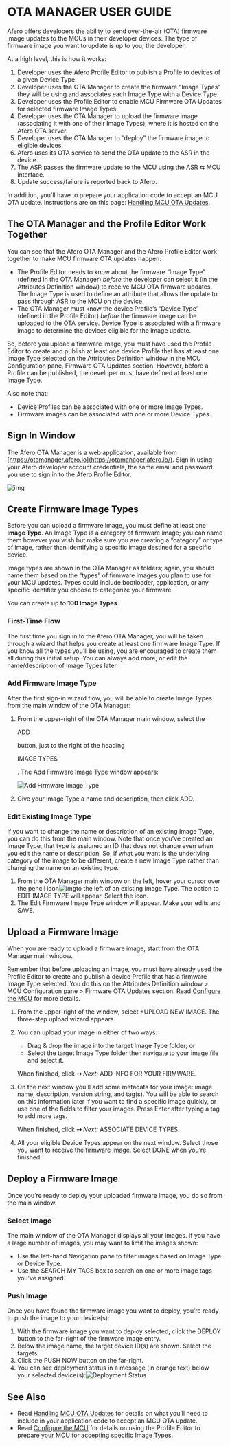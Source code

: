 # OTA MANAGER USER GUIDE

Afero offers developers the ability to send over-the-air (OTA) firmware image updates to the MCUs in their developer devices. The type of firmware image you want to update is up to you, the developer.

At a high level, this is how it works:

1. Developer uses the Afero Profile Editor to publish a Profile to devices of a given Device Type.
2. Developer uses the OTA Manager to create the firmware “Image Types” they will be using and associates each Image Type with a Device Type.
3. Developer uses the Profile Editor to enable MCU Firmware OTA Updates for selected firmware Image Types.
4. Developer uses the OTA Manager to upload the firmware image (associating it with one of their Image Types), where it is hosted on the Afero OTA server.
5. Developer uses the OTA Manager to “deploy” the firmware image to eligible devices.
6. Afero uses its OTA service to send the OTA update to the ASR in the device.
7. The ASR passes the firmware update to the MCU using the ASR ⇆ MCU interface.
8. Update success/failure is reported back to Afero.

In addition, you'll have to prepare your application code to accept an MCU OTA update. Instructions are on this page: [Handling MCU OTA Updates](../MCU-OTA).



## The OTA Manager and the Profile Editor Work Together

You can see that the Afero OTA Manager and the Afero Profile Editor work together to make MCU firmware OTA updates happen:

- The Profile Editor needs to know about the firmware “Image Type” (defined in the OTA Manager) *before* the developer can select it (in the Attributes Definition window) to receive MCU OTA firmware updates. The Image Type is used to define an attribute that allows the update to pass through ASR to the MCU on the device.
- The OTA Manager must know the device Profile’s “Device Type” (defined in the Profile Editor) *before* the firmware image can be uploaded to the OTA service. Device Type is associated with a firmware image to determine the devices eligible for the image update.

So, before you upload a firmware image, you must have used the Profile Editor to create and publish at least one device Profile that has at least one Image Type selected on the Attributes Definition window in the MCU Configuration pane, Firmware OTA Updates section. However, before a Profile can be published, the developer must have defined at least one Image Type.

Also note that:

- Device Profiles can be associated with one or more Image Types.
- Firmware images can be associated with one or more Device Types.

## Sign In Window

The Afero OTA Manager is a web application, available from [https://otamanager.afero.io](https://otamanager.afero.io/). Sign in using your Afero developer account credentials, the same email and password you use to sign in to the Afero Profile Editor.

![img](img/OTA-login.png)

## Create Firmware Image Types

Before you can upload a firmware image, you must define at least one **Image Type**. An Image Type is a category of firmware image; you can name them however you wish but make sure you are creating a “category” or type of image, rather than identifying a specific image destined for a specific device.

Image types are shown in the OTA Manager as folders; again, you should name them based on the “types” of firmware images you plan to use for your MCU updates. Types could include bootloader, application, or any specific identifier you choose to categorize your firmware.

You can create up to **100 Image Types**.



### First-Time Flow

The first time you sign in to the Afero OTA Manager, you will be taken through a wizard that helps you create at least one firmware Image Type. If you know all the types you’ll be using, you are encouraged to create them all during this initial setup. You can always add more, or edit the name/description of Image Types later.

### Add Firmware Image Type

After the first sign-in wizard flow, you will be able to create Image Types from the main window of the OTA Manager:

1. From the upper-right of the OTA Manager main window, select the

    

   ADD

    

   button, just to the right of the heading

    

   IMAGE TYPES

   . The Add Firmware Image Type window appears:

   

   ![Add Firmware Image Type](img/NewImageType.png)

2. Give your Image Type a name and description, then click ADD.

### Edit Existing Image Type

If you want to change the name or description of an existing Image Type, you can do this from the main window. Note that once you’ve created an Image Type, that type is assigned an ID that does not change even when you edit the name or description. So, if what you want is the underlying category of the image to be different, create a new Image Type rather than changing the name on an existing type.

1. From the OTA Manager main window on the left, hover your cursor over the pencil icon![img](img/EditIcon.png)to the left of an existing Image Type. The option to EDIT IMAGE TYPE will appear. Select the icon.
2. The Edit Firmware Image Type window will appear. Make your edits and SAVE.

## Upload a Firmware Image

When you are ready to upload a firmware image, start from the OTA Manager main window.

Remember that before uploading an image, you must have already used the Profile Editor to create and publish a device Profile that has a firmware Image Type selected. You do this on the Attributes Definition window > MCU Configuration pane > Firmware OTA Updates section. Read [Configure the MCU](../AttrDef#ConfigMCU) for more details.



1. From the upper-right of the window, select +UPLOAD NEW IMAGE. The three-step upload wizard appears.

2. You can upload your image in either of two ways:

   - Drag & drop the image into the target Image Type folder; or
   - Select the target Image Type folder then navigate to your image file and select it.

   When finished, click **&#8674;** *Next:* ADD INFO FOR YOUR FIRMWARE.

3. On the next window you’ll add some metadata for your image: image name, description, version string, and tag(s). You will be able to search on this information later if you want to find a specific image quickly, or use one of the fields to filter your images. Press Enter after typing a tag to add more tags.

   When finished, click **&#8674;** *Next:* ASSOCIATE DEVICE TYPES.

4. All your eligible Device Types appear on the next window. Select those you want to receive the firmware image. Select DONE when you’re finished.

## Deploy a Firmware Image

Once you’re ready to deploy your uploaded firmware image, you do so from the main window.

### Select Image

The main window of the OTA Manager displays all your images. If you have a large number of images, you may want to limit the images shown:

- Use the left-hand Navigation pane to filter images based on Image Type or Device Type.
- Use the SEARCH MY TAGS box to search on one or more image tags you’ve assigned.

### Push Image

Once you have found the firmware image you want to deploy, you’re ready to push the image to your device(s):

1. With the firmware image you want to deploy selected, click the DEPLOY button to the far-right of the firmware image entry.
2. Below the image name, the target device ID(s) are shown. Select the targets.
3. Click the PUSH NOW button on the far-right.
4. You can see deployment status in a message (in orange text) below your selected device(s):![Deployment Status](img/OTA-DeployStatus.png)

## See Also

- Read [Handling MCU OTA Updates](../MCU_OTA) for details on what you’ll need to include in your application code to accept an MCU OTA update.
- Read [Configure the MCU](../AttrDef#ConfigMCU) for details on using the Profile Editor to prepare your MCU for accepting specific Image Types.